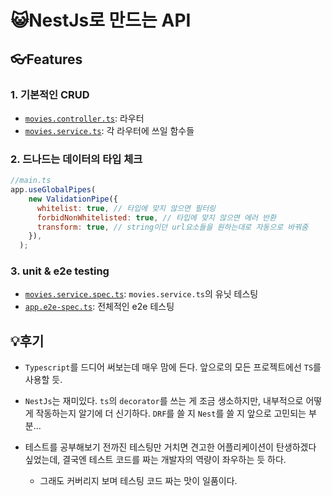 # 😺NestJs로 만드는 API

## 👓Features

### 1. 기본적인 CRUD

- [`movies.controller.ts`](./src/movies/movies.controller.ts): 라우터
- [`movies.service.ts`](./src/movies/movies.service.ts): 각 라우터에 쓰일 함수들

### 2. 드나드는 데이터의 타입 체크
   
```js
//main.ts
app.useGlobalPipes(
    new ValidationPipe({
      whitelist: true, // 타입에 맞지 않으면 필터링
      forbidNonWhitelisted: true, // 타입에 맞지 않으면 에러 반환
      transform: true, // string이던 url요소들을 원하는대로 자동으로 바꿔줌
    }),
  );
```

### 3. unit & e2e testing

- [`movies.service.spec.ts`](./src/movies/movies.service.spec.ts): `movies.service.ts`의 유닛 테스팅
- [`app.e2e-spec.ts`](./test/app.e2e-spec.ts): 전체적인 e2e 테스팅


## 💡후기

- `Typescript`를 드디어 써보는데 매우 맘에 든다. 앞으로의 모든 프로젝트에선 `TS`를 사용할 듯.
  
- `NestJs`는 재미있다. `ts`의 `decorator`를 쓰는 게 조금 생소하지만, 내부적으로 어떻게 작동하는지 알기에 더 신기하다. `DRF`를 쓸 지 `Nest`를 쓸 지 앞으로 고민되는 부분...

- 테스트를 공부해보기 전까진 테스팅만 거치면 견고한 어플리케이션이 탄생하겠다 싶었는데, 결국엔 테스트 코드를 짜는 개발자의 역량이 좌우하는 듯 하다.
  - 그래도 커버리지 보며 테스팅 코드 짜는 맛이 일품이다.